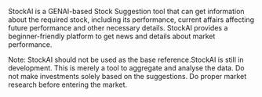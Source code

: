 StockAI is a GENAI-based Stock Suggestion tool that can get information about the required stock, including its performance, current affairs affecting future performance and other necessary details. StockAI provides a beginner-friendly platform to get news and details about market performance.

Note: StockAI should not be used as the base reference.StockAI is still in development. This is merely a tool to aggregate and analyse the data. Do not make investments solely based on the suggestions. Do proper market research before entering the market.
